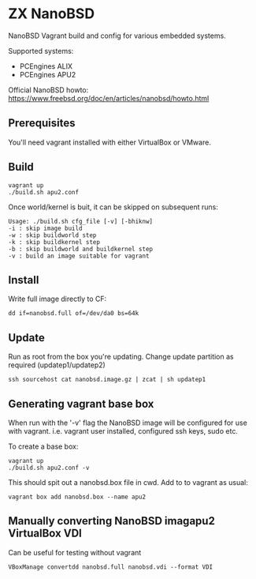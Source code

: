 # ZX NanoBSD

NanoBSD Vagrant build and config for various embedded systems.

Supported systems:
 * PCEngines ALIX
 * PCEngines APU2

Official NanoBSD howto: https://www.freebsd.org/doc/en/articles/nanobsd/howto.html

## Prerequisites

You'll need vagrant installed with either VirtualBox or VMware.

## Build

```
vagrant up
./build.sh apu2.conf
```

Once world/kernel is buit, it can be skipped on subsequent runs:

```
Usage: ./build.sh cfg_file [-v] [-bhiknw]
-i : skip image build
-w : skip buildworld step
-k : skip buildkernel step
-b : skip buildworld and buildkernel step
-v : build an image suitable for vagrant
```

## Install

Write full image directly to CF:

```
dd if=nanobsd.full of=/dev/da0 bs=64k
```

## Update

Run as root from the box you're updating.  Change update partition as required
(updatep1/updatep2)


```
ssh sourcehost cat nanobsd.image.gz | zcat | sh updatep1
```

## Generating vagrant base box

When run with the '-v' flag the NanoBSD image will be configured for use with vagrant.
i.e. vagrant user installed, configured ssh keys, sudo etc.

To create a base box:

```
vagrant up
./build.sh apu2.conf -v
```

This should spit out a nanobsd.box file in cwd.  Add to to vagrant as usual:

```
vagrant box add nanobsd.box --name apu2
```


## Manually converting NanoBSD imagapu2 VirtualBox VDI

Can be useful for testing without vagrant

```
VBoxManage convertdd nanobsd.full nanobsd.vdi --format VDI
```
